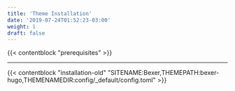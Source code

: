 ```yaml
---
title: 'Theme Installation'
date: '2019-07-24T01:52:23-03:00'
weight: 1
draft: false
---
```


{{< contentblock "prerequisites" >}}

---

{{< contentblock "installation-old" "SITENAME:Bexer,THEMEPATH:bexer-hugo,THEMENAMEDIR:config/_default/config.toml" >}}
